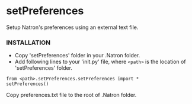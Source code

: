 # setPreferences

Setup Natron's preferences using an external text file.

### INSTALLATION

* Copy 'setPreferences' folder in your .Natron folder.
* Add following lines to your 'init.py' file, where ``<path>`` is the location of 'setPreferences' folder.

```
from <path>.setPreferences.setPreferences import *
setPreferences()
```

Copy preferences.txt file to the root of .Natron folder.